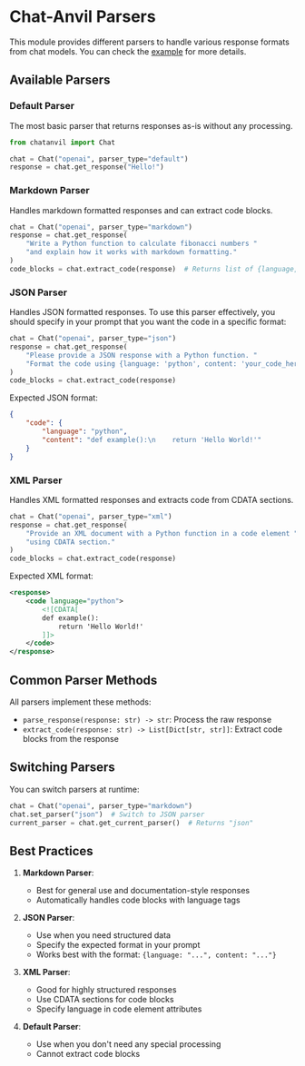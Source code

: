 # Chat-Anvil Parsers

This module provides different parsers to handle various response formats from chat models. You can check the [example](../examples/chat_with_parser.py) for more details.

## Available Parsers

### Default Parser
The most basic parser that returns responses as-is without any processing.

```python
from chatanvil import Chat

chat = Chat("openai", parser_type="default")
response = chat.get_response("Hello!")
```

### Markdown Parser
Handles markdown formatted responses and can extract code blocks.

```python
chat = Chat("openai", parser_type="markdown")
response = chat.get_response(
    "Write a Python function to calculate fibonacci numbers "
    "and explain how it works with markdown formatting."
)
code_blocks = chat.extract_code(response)  # Returns list of {language, content}
```

### JSON Parser
Handles JSON formatted responses. To use this parser effectively, you should specify in your prompt that you want the code in a specific format:

```python
chat = Chat("openai", parser_type="json")
response = chat.get_response(
    "Please provide a JSON response with a Python function. "
    "Format the code using {language: 'python', content: 'your_code_here'}"
)
code_blocks = chat.extract_code(response)
```

Expected JSON format:
```json
{
    "code": {
        "language": "python",
        "content": "def example():\n    return 'Hello World!'"
    }
}
```

### XML Parser
Handles XML formatted responses and extracts code from CDATA sections.

```python
chat = Chat("openai", parser_type="xml")
response = chat.get_response(
    "Provide an XML document with a Python function in a code element "
    "using CDATA section."
)
code_blocks = chat.extract_code(response)
```

Expected XML format:
```xml
<response>
    <code language="python">
        <![CDATA[
        def example():
            return 'Hello World!'
        ]]>
    </code>
</response>
```

## Common Parser Methods

All parsers implement these methods:

- `parse_response(response: str) -> str`: Process the raw response
- `extract_code(response: str) -> List[Dict[str, str]]`: Extract code blocks from the response

## Switching Parsers

You can switch parsers at runtime:

```python
chat = Chat("openai", parser_type="markdown")
chat.set_parser("json")  # Switch to JSON parser
current_parser = chat.get_current_parser()  # Returns "json"
```

## Best Practices

1. **Markdown Parser**:
   - Best for general use and documentation-style responses
   - Automatically handles code blocks with language tags

2. **JSON Parser**:
   - Use when you need structured data
   - Specify the expected format in your prompt
   - Works best with the format: `{language: "...", content: "..."}`

3. **XML Parser**:
   - Good for highly structured responses
   - Use CDATA sections for code blocks
   - Specify language in code element attributes

4. **Default Parser**:
   - Use when you don't need any special processing
   - Cannot extract code blocks 